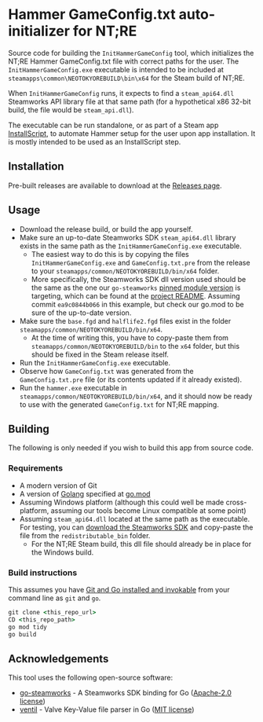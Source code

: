 # Hammer GameConfig.txt auto-initializer for NT;RE

Source code for building the `InitHammerGameConfig` tool, which initializes the NT;RE Hammer GameConfig.txt file with correct paths for the user.
The `InitHammerGameConfig.exe` executable is intended to be included at `steamapps\common\NEOTOKYOREBUILD\bin\x64` for the Steam build of NT;RE.

When `InitHammerGameConfig` runs, it expects to find a `steam_api64.dll` Steamworks API library file at that same path (for a hypothetical x86 32-bit build, the file would be `steam_api.dll`).

The executable can be run standalone, or as part of a Steam app [InstallScript](https://partner.steamgames.com/doc/sdk/installscripts), to automate Hammer setup for the user upon app installation.
It is mostly intended to be used as an InstallScript step.

## Installation
Pre-built releases are available to download at the [Releases page](https://github.com/Rainyan/GoHam/releases).

## Usage
* Download the release build, or build the app yourself.
* Make sure an up-to-date Steamworks SDK `steam_api64.dll` library exists in the same path as the `InitHammerGameConfig.exe` executable.
  * The easiest way to do this is by copying the files `InitHammerGameConfig.exe` and `GameConfig.txt.pre` from the release to your `steamapps/common/NEOTOKYOREBUILD/bin/x64` folder.
  * More specifically, the Steamworks SDK dll version used should be the same as the one our `go-steamworks` [pinned module version](https://github.com/Rainyan/GoHam/blob/c29f1f3060ec0e354ab82448dfbd7ba38417b26a/go.mod#L6) is targeting, which can be found at the [project README](https://github.com/hajimehoshi/go-steamworks/blob/ea9c0844b066/README.md#steamworks-sdk-version). Assuming commit `ea9c0844b066` in this example, but check our go.mod to be sure of the up-to-date version.
* Make sure the `base.fgd` and `halflife2.fgd` files exist in the folder `steamapps/common/NEOTOKYOREBUILD/bin/x64`.
  * At the time of writing this, you have to copy-paste them from `steamapps/common/NEOTOKYOREBUILD/bin` to the `x64` folder, but this should be fixed in the Steam release itself.
* Run the `InitHammerGameConfig.exe` executable.
* Observe how `GameConfig.txt` was generated from the `GameConfig.txt.pre` file (or its contents updated if it already existed).
* Run the `hammer.exe` executable in `steamapps/common/NEOTOKYOREBUILD/bin/x64`, and it should now be ready to use with the generated `GameConfig.txt` for NT;RE mapping.

## Building
The following is only needed if you wish to build this app from source code.
### Requirements
* A modern version of Git
* A version of [Golang](https://go.dev/) specified at [go.mod](go.mod#L3)
* Assuming Windows platform (although this could well be made cross-platform, assuming our tools become Linux compatible at some point)
* Assuming `steam_api64.dll` located at the same path as the executable. For testing, you can [download the Steamworks SDK](https://partner.steamgames.com/downloads/steamworks_sdk.zip)
  and copy-paste the file from the `redistributable_bin` folder.
  * For the NT;RE Steam build, this dll file should already be in place for the Windows build.

### Build instructions
This assumes you have [Git and Go installed and invokable](#requirements) from your command line as `git` and `go`.
```cmd
git clone <this_repo_url>
CD <this_repo_path>
go mod tidy
go build
```

## Acknowledgements
This tool uses the following open-source software:
* [go-steamworks](https://github.com/hajimehoshi/go-steamworks) - A Steamworks SDK binding for Go ([Apache-2.0 license](LICENSES/LICENSE-go-steamworks.txt))
* [ventil](https://github.com/noxer/ventil) - Valve Key-Value file parser in Go ([MIT license](LICENSES/LICENSE-ventil.txt))
